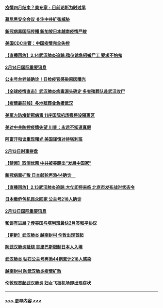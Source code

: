 #### [疫情四月结束？美专家﹕目前论断为时过早](../pages/prog202/a102777248.md?t=02150555) 
#### [慕尼黑安全会议 关注中共扩张威胁](../pages/prog202/a102777254.md?t=02150555) 
#### [新冠病毒国际传播 新加坡日本越南疫情严峻](../pages/prog202/a102777245.md?t=02150555) 
#### [美国CDC主管：中国疫情完全失控](../pages/prog202/a102777236.md?t=02150555) 
#### [【直播回放】2.14武汉肺炎追踪:殡仪馆急招搬尸工 要求不怕鬼](../pages/prog202/a102777141.md?t=02150555) 
#### [2月14日国际重要讯息](../pages/prog202/a102777073.md?t=02150555) 
#### [公主号台老翁确诊！日检疫官感染原因曝光](../pages/prog202/a102777075.md?t=02150555) 
#### [【全球疫情直击】武汉肺炎病毒源头确定 多省殡葬队赴武汉收尸](../pages/prog202/a102777026.md?t=02150555) 
#### [【疫情最前线】多地殡葬业急援武汉](../pages/prog202/a102776986.md?t=02150555) 
#### [美军方防堵新冠病毒 11座国际机场旁将设隔离区](../pages/prog202/a102776870.md?t=02150555) 
#### [美对中共防控疫情失望 川普：永远不知道真假](../pages/prog202/a102776836.md?t=02150555) 
#### [阿富汗和谈重现曙光 美国谨慎对待塔利班](../pages/prog202/a102776748.md?t=02150555) 
#### [2月13日时事拼盘](../pages/prog202/a102776689.md?t=02150555) 
#### [【禁闻】取消优惠 中共被美踢出“发展中国家”](../pages/prog202/a102776670.md?t=02150555) 
#### [新冠病毒扩散 日本邮轮再添44确诊　](../pages/prog202/a102776518.md?t=02150555) 
#### [【直播回放】2.13武汉肺炎追踪:大仗即将来临 北京市发布战时状态令](../pages/prog202/a102776399.md?t=02150555) 
#### [日本撤侨包机民众回家 公主号218人确诊](../pages/prog202/a102776346.md?t=02150555) 
#### [2月13日国际重要讯息](../pages/prog202/a102776339.md?t=02150555) 
#### [和谈有进展？传美国与塔利班最快2月签和平协议](../pages/prog202/a102776291.md?t=02150555) 
#### [【更新】武汉肺炎 越南封村 伦敦出现首起](../pages/prog202/a102770740.md?t=02150555) 
#### [防武汉肺炎延烧 吉里巴斯限制日本人入境](../pages/prog202/a102776276.md?t=02150555) 
#### [武汉肺炎 钻石公主号再添44例累计218人感染](../pages/prog202/a102776089.md?t=02150555) 
#### [越南封村 防武汉肺炎疫情扩散](../pages/prog202/a102776214.md?t=02150555) 
#### [伦敦现首起武汉肺炎 妇女飞抵机场即出现症状](../pages/prog202/a102776031.md?t=02150555) 

----
#### [ >>> 更早内容 <<< ](../indexes/prog202-earlier.md)
